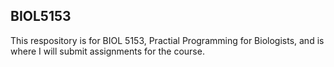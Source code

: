 ## BIOL5153
This respository is for BIOL 5153, Practial Programming for Biologists, and is where I will submit assignments for the course.

